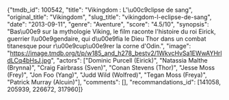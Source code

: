 {"tmdb_id": 100542, "title": "Vikingdom : L'\u00c9clipse de sang", "original_title": "Vikingdom", "slug_title": "vikingdom-l-eclipse-de-sang", "date": "2013-09-11", "genre": "Aventure", "score": "4.5/10", "synopsis": "Bas\u00e9 sur la mythologie Viking, le film raconte l'histoire du roi Eirick, guerrier l\u00e9gendaire, qui d\u00e9fia le Dieu Thor dans un combat titanesque pour r\u00e9cup\u00e9rer la corne d'Odin.", "image": "https://image.tmdb.org/t/p/w185_and_h278_bestv2/1WkvcHvSa1EWwAYHrldLCq4bHsJ.jpg", "actors": ["Dominic Purcell (Eirick)", "Natassia Malthe (Brynna)", "Craig Fairbrass (Sven)", "Conan Stevens (Thor)", "Jesse Moss (Frey)", "Jon Foo (Yang)", "Judd Wild (Wolfred)", "Tegan Moss (Freya)", "Patrick Murray (Alcuin)"], "comments": [], "recommandations_id": [141058, 205939, 226672, 317960]}